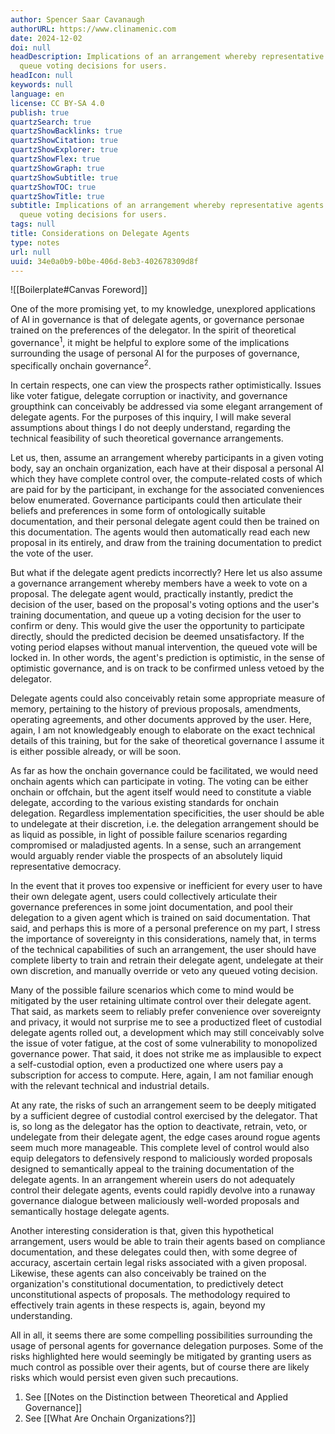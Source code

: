 ```yaml
---
author: Spencer Saar Cavanaugh
authorURL: https://www.clinamenic.com
date: 2024-12-02
doi: null
headDescription: Implications of an arrangement whereby representative agents predictively
  queue voting decisions for users.
headIcon: null
keywords: null
language: en
license: CC BY-SA 4.0
publish: true
quartzSearch: true
quartzShowBacklinks: true
quartzShowCitation: true
quartzShowExplorer: true
quartzShowFlex: true
quartzShowGraph: true
quartzShowSubtitle: true
quartzShowTOC: true
quartzShowTitle: true
subtitle: Implications of an arrangement whereby representative agents predictively
  queue voting decisions for users.
tags: null
title: Considerations on Delegate Agents
type: notes
url: null
uuid: 34e0a0b9-b0be-406d-8eb3-402678309d8f
---
```


![[Boilerplate#Canvas Foreword]]

One of the more promising yet, to my knowledge, unexplored applications of AI in governance is that of delegate agents, or governance personae trained on the preferences of the delegator. In the spirit of theoretical governance<sup>1</sup>, it might be helpful to explore some of the implications surrounding the usage of personal AI for the purposes of governance, specifically onchain governance<sup>2</sup>.

In certain respects, one can view the prospects rather optimistically. Issues like voter fatigue, delegate corruption or inactivity, and governance groupthink can conceivably be addressed via some elegant arrangement of delegate agents. For the purposes of this inquiry, I will make several assumptions about things I do not deeply understand, regarding the technical feasibility of such theoretical governance arrangements.

Let us, then, assume an arrangement whereby participants in a given voting body, say an onchain organization, each have at their disposal a personal AI which they have complete control over, the compute-related costs of which are paid for by the participant, in exchange for the associated conveniences below enumerated. Governance participants could then articulate their beliefs and preferences in some form of ontologically suitable documentation, and their personal delegate agent could then be trained on this documentation. The agents would then automatically read each new proposal in its entirely, and draw from the training documentation to predict the vote of the user.

But what if the delegate agent predicts incorrectly? Here let us also assume a governance arrangement whereby members have a week to vote on a proposal. The delegate agent would, practically instantly, predict the decision of the user, based on the proposal's voting options and the user's training documentation, and queue up a voting decision for the user to confirm or deny. This would give the user the opportunity to participate directly, should the predicted decision be deemed unsatisfactory. If the voting period elapses without manual intervention, the queued vote will be locked in. In other words, the agent's prediction is optimistic, in the sense of optimistic governance, and is on track to be confirmed unless vetoed by the delegator.

Delegate agents could also conceivably retain some appropriate measure of memory, pertaining to the history of previous proposals, amendments, operating agreements, and other documents approved by the user. Here, again, I am not knowledgeably enough to elaborate on the exact technical details of this training, but for the sake of theoretical governance I assume it is either possible already, or will be soon.

As far as how the onchain governance could be facilitated, we would need onchain agents which can participate in voting. The voting can be either onchain or offchain, but the agent itself would need to constitute a viable delegate, according to the various existing standards for onchain delegation. Regardless implementation specificities, the user should be able to undelegate at their discretion, i.e. the delegation arrangement should be as liquid as possible, in light of possible failure scenarios regarding compromised or maladjusted agents. In a sense, such an arrangement would arguably render viable the prospects of an absolutely liquid representative democracy.

In the event that it proves too expensive or inefficient for every user to have their own delegate agent, users could collectively articulate their governance preferences in some joint documentation, and pool their delegation to a given agent which is trained on said documentation. That said, and perhaps this is more of a personal preference on my part, I stress the importance of sovereignty in this considerations, namely that, in terms of the technical capabilities of such an arrangement, the user should have complete liberty to train and retrain their delegate agent, undelegate at their own discretion, and manually override or veto any queued voting decision.

Many of the possible failure scenarios which come to mind would be mitigated by the user retaining ultimate control over their delegate agent. That said, as markets seem to reliably prefer convenience over sovereignty and privacy, it would not surprise me to see a productized fleet of custodial delegate agents rolled out, a development which may still conceivably solve the issue of voter fatigue, at the cost of some vulnerability to monopolized governance power. That said, it does not strike me as implausible to expect a self-custodial option, even a productized one where users pay a subscription for access to compute. Here, again, I am not familiar enough with the relevant technical and industrial details.

At any rate, the risks of such an arrangement seem to be deeply mitigated by a sufficient degree of custodial control exercised by the delegator. That is, so long as the delegator has the option to deactivate, retrain, veto, or undelegate from their delegate agent, the edge cases around rogue agents seem much more manageable. This complete level of control would also equip delegators to defensively respond to maliciously worded proposals designed to semantically appeal to the training documentation of the delegate agents. In an arrangement wherein users do not adequately control their delegate agents, events could rapidly devolve into a runaway governance dialogue between maliciously well-worded proposals and semantically hostage delegate agents.

Another interesting consideration is that, given this hypothetical arrangement, users would be able to train their agents based on compliance documentation, and these delegates could then, with some degree of accuracy, ascertain certain legal risks associated with a given proposal. Likewise, these agents can also conceivably be trained on the organization's constitutional documentation, to predictively detect unconstitutional aspects of proposals. The methodology required to effectively train agents in these respects is, again, beyond my understanding.

All in all, it seems there are some compelling possibilities surrounding the usage of personal agents for governance delegation purposes. Some of the risks highlighted here would seemingly be mitigated by granting users as much control as possible over their agents, but of course there are likely risks which would persist even given such precautions.

1. See [[Notes on the Distinction between Theoretical and Applied Governance]]
2. See [[What Are Onchain Organizations?]]

